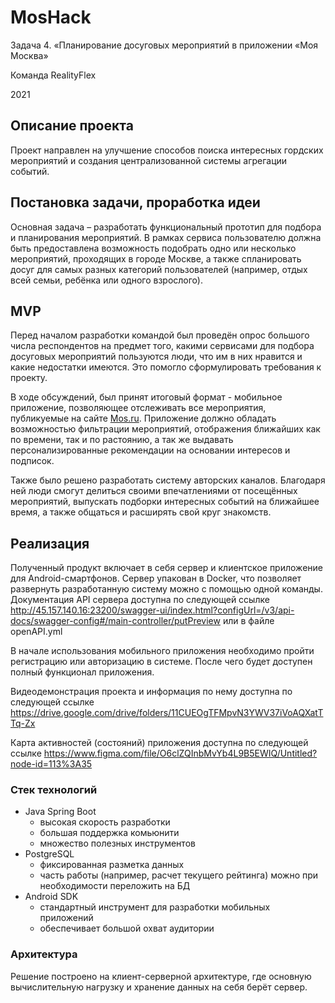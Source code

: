 # MosHack
Задача 4. «Планирование досуговых мероприятий в приложении «Моя Москва»

Команда RealityFlex

2021

## Описание проекта
Проект направлен на улучшение способов поиска интересных гордских мероприятий и создания централизованной системы агрегации событий.

## Постановка задачи, проработка идеи
Основная задача – разработать функциональный прототип для подбора и планирования мероприятий. В рамках сервиса пользователю должна быть предоставлена возможность подобрать одно или несколько мероприятий, проходящих в городе Москве, а также спланировать досуг для самых разных категорий пользователей (например, отдых всей семьи, ребёнка или одного взрослого).

## MVP
Перед началом разработки командой был проведён опрос большого числа респондентов на предмет того, какими сервисами для подбора досуговых мероприятий пользуются люди, что им в них нравится и какие недостатки имеются. Это помогло сформулировать требования к проекту.

В ходе обсуждений, был принят итоговый формат - мобильное приложение, позволяющее отслеживать все мероприятия, публикуемые на сайте [Mos.ru](https://www.mos.ru/afisha/). Приложение должно обладать возможностью фильтрации мероприятий, отображения ближайших как по времени, так и по растоянию, а так же выдавать персонализированные рекомендации на основании интересов и подписок.

Также было решено разработать систему авторских каналов. Благодаря ней люди смогут делиться своими впечатлениями от посещённых мероприятий, выпускать подборки интересных событий на ближайшее время, а также общаться и расширять свой круг знакомств.

## Реализация
Полученный продукт включает в себя сервер и клиентское приложение для Android-смартфонов. Сервер упакован в Docker, что позволяет развернуть разработанную систему можно с помощью одной команды.
Документация API сервера доступна по следующей ссылке http://45.157.140.16:23200/swagger-ui/index.html?configUrl=/v3/api-docs/swagger-config#/main-controller/putPreview или в файле openAPI.yml

В начале использования мобильного приложения необходимо пройти регистрацию или авторизацию в системе. После чего будет доступен полный функционал приложения.

Видеодемонстрация проекта и информация по нему доступна по следующей ссылке https://drive.google.com/drive/folders/11CUEOgTFMpvN3YWV37iVoAQXatTTq-Zx 

Карта активностей (состояний) приложения доступна по следующей ссылке https://www.figma.com/file/O6clZQInbMvYb4L9B5EWIQ/Untitled?node-id=113%3A35

### Стек технологий
- Java Spring Boot
    + высокая скорость разработки
    + большая поддержка комьюнити
    + множество полезных инструментов
- PostgreSQL
    + фиксированная разметка данных
    + часть работы (например, расчет текущего рейтинга) можно при необходимости переложить на БД
- Android SDK
    + стандартный инструмент для разработки мобильных приложений
    + обеспечивает большой охват аудитории

### Архитектура
Решение построено на клиент-серверной архитектуре, где основную вычислительную нагрузку и хранение данных на себя берёт сервер. 
